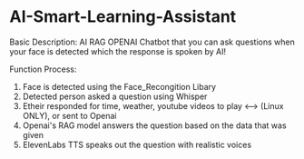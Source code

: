 # AI-Smart-Learning-Assistant

Basic Description:
AI RAG OPENAI Chatbot that you can ask questions when your face is detected which the response is spoken by AI!

Function Process:
1. Face is detected using the Face_Recongition Libary
2. Detected person asked a question using Whisper
3. Etheir responded for time, weather, youtube videos to play <--> (Linux ONLY), or sent to Openai
4. Openai's RAG model answers the question based on the data that was given
5. ElevenLabs TTS speaks out the question with realistic voices

